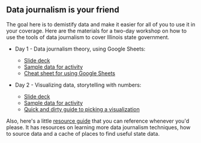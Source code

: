 ## Data journalism is your friend
The goal here is to demistify data and make it easier for all of you to use it in your coverage. Here are the materials for a two-day workshop on how to use the tools of data journalism to cover Illinois state government. 


+ Day 1 - Data journalism theory, using Google Sheets: 
  + [Slide deck](https://docs.google.com/presentation/d/1uAdTI1Kwdqg0X0qopOoL2wviORbVMW1y5r5MnkI7XgI/edit?usp=sharing)
  + [Sample data for activity](https://docs.google.com/spreadsheets/d/1vcJJBtRlHJgO-yNR4Luw4RimI4Xwq513EYOUNtWchEs/edit?usp=sharing) 
  + [Cheat sheet for using Google Sheets](how-to-data/guides/Sheets_101.md)  

+ Day 2 - Visualizing data, storytelling with numbers: 
  + [Slide deck](https://docs.google.com/presentation/d/108Xs5fUYyMme8kKrt8qO1wxzO2H4mMhgEEJS3VCiUnY/edit?usp=sharing)
  + [Sample data for activity](https://docs.google.com/spreadsheets/d/15sp-czFHHQh3kJNlOKSSrPlDW-TAqOn6jRDPZyJL_P8/edit?usp=sharing)
  + [Quick and dirty guide to picking a visualization](how-to-data/guides/Vizualizing_101.md)

Also, here's a little [resource guide](how-to-data/guides/Resources.md) that you can reference whenever you'd please. It has resources on learning more data journalism techniques, how to source data and a cache of places to find useful state data. 


